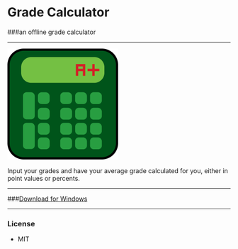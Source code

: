 # Grade Calculator

###an offline grade calculator

***


<img width="250" src="https://raw.githubusercontent.com/rlingineni/GradeCalculator/master/images/logo.png">

Input your grades and have your average grade calculated for you, either in point values or percents.

***

###<a href="https://github.com/rlingineni/GradeCalculator/raw/master/GradeCalculator/bin/Release/GradeCalculator.exe">Download for Windows</a>

***
### License

 * MIT
